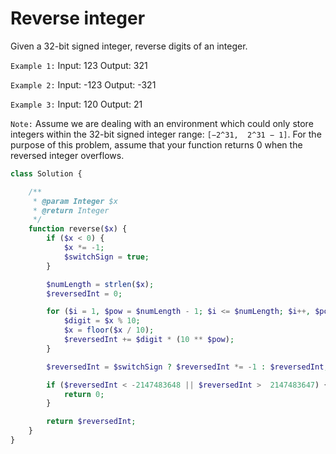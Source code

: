 # Reverse integer

Given a 32-bit signed integer, reverse digits of an integer.

`Example 1:`
Input: 123
Output: 321

`Example 2:`
Input: -123
Output: -321

`Example 3:`
Input: 120
Output: 21

`Note:`
Assume we are dealing with an environment which could only store integers within the 32-bit signed integer range: `[−2^31,  2^31 − 1]`. For the purpose of this problem, assume that your function returns 0 when the reversed integer overflows.

```php
class Solution {

    /**
     * @param Integer $x
     * @return Integer
     */
    function reverse($x) {
        if ($x < 0) {
            $x *= -1;
            $switchSign = true;
        }

        $numLength = strlen($x);
        $reversedInt = 0;

        for ($i = 1, $pow = $numLength - 1; $i <= $numLength; $i++, $pow--) {
            $digit = $x % 10;
            $x = floor($x / 10);
            $reversedInt += $digit * (10 ** $pow);
        }

        $reversedInt = $switchSign ? $reversedInt *= -1 : $reversedInt;

        if ($reversedInt < -2147483648 || $reversedInt >  2147483647) {
            return 0;
        }

        return $reversedInt;
    }
}
```
